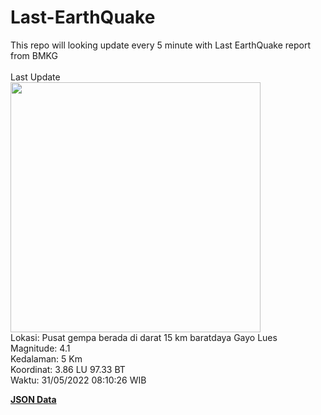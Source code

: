 # Last-EarthQuake
This repo will looking update every 5 minute with Last EarthQuake report from BMKG
<br>
<br>
Last Update
<br>
<img src="https://ews.bmkg.go.id/TEWS/data/20220531081026.mmi.jpg" width="400"/>
<br>
Lokasi: Pusat gempa berada di darat 15 km baratdaya Gayo Lues <br>
Magnitude: 4.1 <br>
Kedalaman: 5 Km <br>
Koordinat: 3.86 LU 97.33 BT <br>
Waktu: 31/05/2022 08:10:26 WIB <br>

<a href="./data/data.json">**JSON Data**</a>
